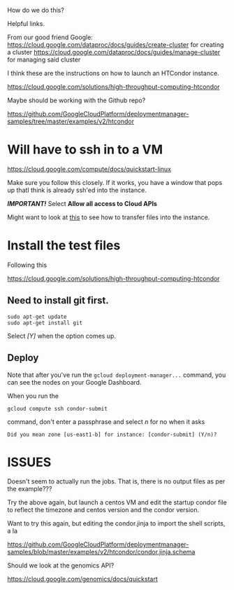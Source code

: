 How do we do this? 

Helpful links. 


From our good friend Google: 
https://cloud.google.com/dataproc/docs/guides/create-cluster for creating a cluster
https://cloud.google.com/dataproc/docs/guides/manage-cluster for managing said cluster

I think these are the instructions on how to launch an HTCondor instance. 

https://cloud.google.com/solutions/high-throughput-computing-htcondor

Maybe should be working with the Github repo?

https://github.com/GoogleCloudPlatform/deploymentmanager-samples/tree/master/examples/v2/htcondor


# Will have to ssh in to a VM

https://cloud.google.com/compute/docs/quickstart-linux

Make sure you follow this closely. If it works, you have a window that pops up thatI think
is already ssh'ed into the instance. 

***IMPORTANT!*** Select **Allow all access to Cloud APIs**


Might want to look at [this](https://cloud.google.com/compute/docs/instances/transfer-files) to see how to transfer
files into the instance. 

# Install the test files

Following this

https://cloud.google.com/solutions/high-throughput-computing-htcondor

## Need to install git first. 

```
sudo apt-get update
sudo apt-get install git
```
Select *[Y]* when the option comes up. 

## Deploy

Note that after you've run the ```gcloud deployment-manager...``` command, you can see the nodes on 
your Google Dashboard. 

When you run the 

```
gcloud compute ssh condor-submit
``` 

command, don't enter a passphrase and select *n* for no when it asks

```
Did you mean zone [us-east1-b] for instance: [condor-submit] (Y/n)? 
```



# ISSUES

Doesn't seem to actually run the jobs. That is, there is no output files as per the example???

Try the above again, but launch a centos VM and edit the startup condor file to reflect
the timezone and centos version and the condor version. 

Want to try this again, but editing the condor.jinja to import the shell scripts, a la

https://github.com/GoogleCloudPlatform/deploymentmanager-samples/blob/master/examples/v2/htcondor/condor.jinja.schema



Should we look at the genomics API?

https://cloud.google.com/genomics/docs/quickstart









